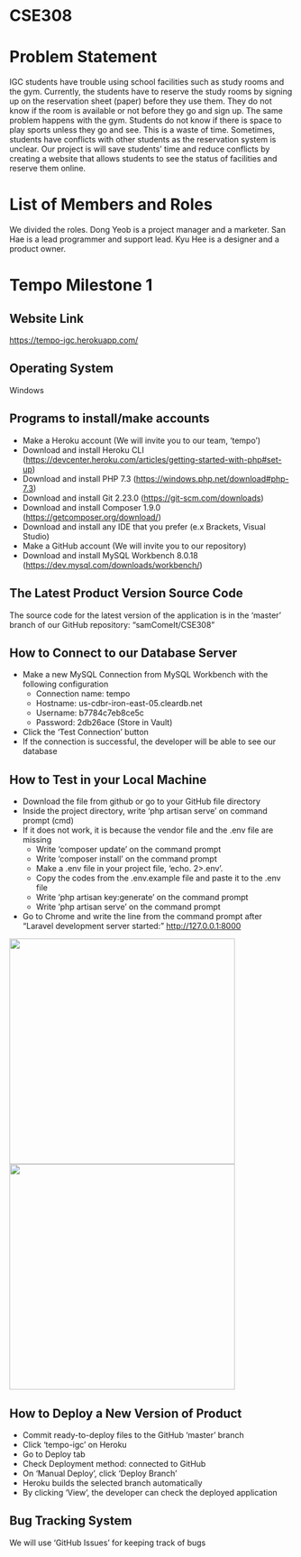# CSE308

# Problem Statement
IGC students have trouble using school facilities such as study rooms and the gym. Currently, the students have to reserve the study rooms by signing up on the reservation sheet (paper) before they use them. They do not know if the room is available or not before they go and sign up. The same problem happens with the gym. Students do not know if there is space to play sports unless they go and see. This is a waste of time. Sometimes, students have conflicts with other students as the reservation system is unclear. Our project is will save students’ time and reduce conflicts by creating a website that allows students to see the status of facilities and reserve them online.  

# List of Members and Roles

We divided the roles.
Dong Yeob is a project manager and a marketer.
San Hae is a lead programmer and support lead.
Kyu Hee is a designer and a product owner.


# Tempo Milestone 1

Website Link
-------------
https://tempo-igc.herokuapp.com/

Operating System
------------------
Windows

Programs to install/make accounts
----------------------------------
- Make a Heroku account (We will invite you to our team, ‘tempo’)
- Download and install Heroku CLI (https://devcenter.heroku.com/articles/getting-started-with-php#set-up)
- Download and install PHP 7.3 (https://windows.php.net/download#php-7.3)
- Download and install Git 2.23.0 (https://git-scm.com/downloads)
- Download and install Composer 1.9.0 (https://getcomposer.org/download/)
- Download and install any IDE that you prefer (e.x Brackets, Visual Studio)
- Make a GitHub account (We will invite you to our repository)
- Download and install MySQL Workbench 8.0.18 (https://dev.mysql.com/downloads/workbench/)

The Latest Product Version Source Code
---------------------------------------
The source code for the latest version of the application is in the ‘master’ branch of our GitHub repository: “samComeIt/CSE308”

How to Connect to our Database Server
-------------------------------------
- Make a new MySQL Connection from MySQL Workbench with the following configuration
  - Connection name: tempo
  - Hostname: us-cdbr-iron-east-05.cleardb.net
  - Username: b7784c7eb8ce5c
  - Password: 2db26ace (Store in Vault)
- Click the ‘Test Connection’ button
- If the connection is successful, the developer will be able to see our database

How to Test in your Local Machine
----------------------------------
- Download the file from github or go to your GitHub file directory
- Inside the project directory, write ‘php artisan serve’ on command prompt (cmd)
- If it does not work, it is because the vendor file and the .env file are missing
  - Write ‘composer update’ on the command prompt
  - Write ‘composer install’ on the command prompt
  - Make a .env file in your project file, ‘echo. 2>.env’. 
  - Copy the codes from the .env.example file and paste it to the .env file
  - Write ‘php artisan key:generate’ on the command prompt
  - Write ‘php artisan serve’ on the command prompt
- Go to Chrome and write the line from the command prompt after “Laravel development server started:” http://127.0.0.1:8000
<div>
   <img width= 400 src="https://github.com/samComeIt/CSE308/blob/master/phpartisanserve.PNG">
   <img width= 400 src="https://github.com/samComeIt/CSE308/blob/master/Laravel.PNG">
</div>

How to Deploy a New Version of Product
--------------------------------------
- Commit ready-to-deploy files to the GitHub ‘master’ branch
- Click ‘tempo-igc’ on Heroku
- Go to Deploy tab
- Check Deployment method: connected to GitHub
- On ‘Manual Deploy’, click ‘Deploy Branch’
- Heroku builds the selected branch automatically
- By clicking ‘View’, the developer can check the deployed application

Bug Tracking System
---------------------
We will use ‘GitHub Issues’ for keeping track of bugs
